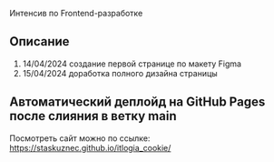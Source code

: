 Интенсив по Frontend-разработке

## Описание

1. 14/04/2024 создание первой странице по макету Figma
2. 15/04/2024 доработка полного дизайна страницы

## Автоматический деплойд на GitHub Pages после слияния в ветку main

Посмотреть сайт можно по ссылке: https://staskuznec.github.io/itlogia_cookie/
